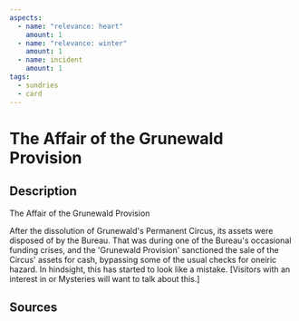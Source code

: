```yaml
---
aspects: 
  - name: "relevance: heart"
    amount: 1
  - name: "relevance: winter"
    amount: 1
  - name: incident
    amount: 1
tags:
  - sundries
  - card
---
```

# The Affair of the Grunewald Provision
## Description
The Affair of the Grunewald Provision

After the dissolution of Grunewald's Permanent Circus, its assets were disposed of by the Bureau. That was during one of the Bureau's occasional funding crises, and the 'Grunewald Provision' sanctioned the sale of the Circus' assets for cash, bypassing some of the usual checks for oneiric hazard. In hindsight, this has started to look like a mistake. [Visitors with an interest in <sprite name=heart> or <sprite name=winter> Mysteries will want to talk about this.]
## Sources

